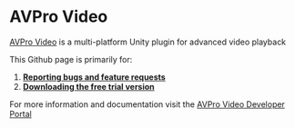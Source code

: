 # AVPro Video
[AVPro Video](http://renderheads.com/products/avpro-video/) is a multi-platform Unity plugin for advanced video playback

This Github page is primarily for:

1) [**Reporting bugs and feature requests**](https://github.com/RenderHeads/UnityPlugin-AVProVideo/issues)
2) [**Downloading the free trial version**](https://github.com/RenderHeads/UnityPlugin-AVProVideo/releases)

For more information and documentation visit the [AVPro Video Developer Portal](https://www.renderheads.com/content/docs/AVProVideo/)
